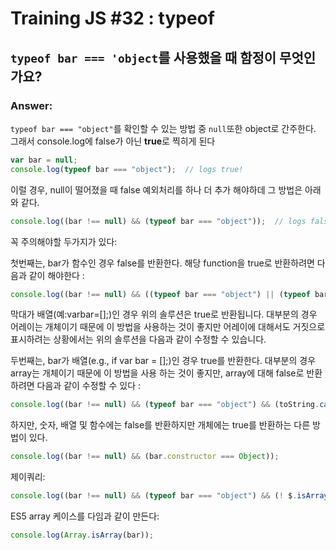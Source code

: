 # Training JS #32 : typeof
## `typeof bar === 'object`를 사용했을 때 함정이 무엇인가요?

### Answer:
`typeof bar === "object"`를 확인할 수 있는 방법 중 `null`또한 object로 간주한다.
그래서 console.log에 false가 아닌 **true**로 찍히게 된다

```js
var bar = null;
console.log(typeof bar === "object");  // logs true!
```

이럴 경우, null이 떨어졌을 때 false 예외처리를 하나 더 추가 해야하데 그 방법은 아래와 같다.

```js
console.log((bar !== null) && (typeof bar === "object"));  // logs false
```

꼭 주의해야할 두가지가 있다:

첫번째는, bar가 함수인 경우 false를 반환한다. 해당 function을 true로 반환하려면 다음과 같이 해야한다 :

```js
console.log((bar !== null) && ((typeof bar === "object") || (typeof bar === "function")));
```
막대가 배열(예:varbar=[];)인 경우 위의 솔루션은 true로 반환됩니다. 대부분의 경우 어레이는 개체이기 때문에 이 방법을 사용하는 것이 좋지만 어레이에 대해서도 거짓으로 표시하려는 상황에서는 위의 솔루션을 다음과 같이 수정할 수 있습니다.


두번째는, bar가 배열(e.g., if var bar = [];)인 경우 true를 반환한다. 대부분의 경우 array는 개체이기 때문에
이 방법을 사용 하는 것이 좋지만, array에 대해 false로 반환하려면 다음과 같이 수정할 수 있다 :

```js
console.log((bar !== null) && (typeof bar === "object") && (toString.call(bar) !== "[object Array]"));
```

하지만, 숫자, 배열 및 함수에는 false를 반환하지만 개체에는 true를 반환하는 다른 방법이 있다.

```js
console.log((bar !== null) && (bar.constructor === Object));
```

제이쿼리:

```js
console.log((bar !== null) && (typeof bar === "object") && (! $.isArray(bar)));
```

ES5 array 케이스를 다임과 같이 만든다:

```js
console.log(Array.isArray(bar));
```